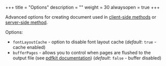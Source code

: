 +++
title = "Options"
description = ""
weight = 30
alwaysopen = true
+++

Advanced options for creating document used in [client-side methods](/docs/getting-started/client-side/methods/) or [server-side method](/docs/getting-started/server-side/).

Options:

- `fontLayoutCache` - option to disable font layout cache (_default_: `true` - cache enabled)
- `bufferPages` -  allows you to control when pages are flushed to the output file (see [pdfkit documentation](http://pdfkit.org/docs/getting_started.html)) (_default_: `false` - buffer disabled)

